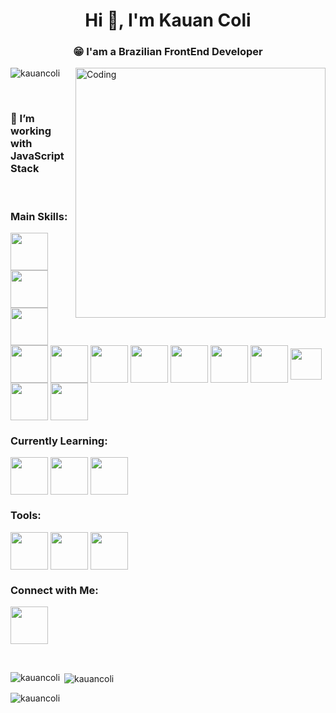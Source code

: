 <h1 align="center">Hi 👋, I'm Kauan Coli</h1>
<h3 align="center">😁 I'am a Brazilian FrontEnd Developer</h3>
<img align="right" alt="Coding" width="400" src="https://media0.giphy.com/media/v1.Y2lkPTc5MGI3NjExOTAyZTg4YzQ1ZmZhMTEzMGMyN2NiNTBlYzQ0MTk3YWUzYTFhZmE3NiZjdD1n/qgQUggAC3Pfv687qPC/giphy.gif">

<p align="left"> <img src="https://komarev.com/ghpvc/?username=kauancoli&label=Profile%20views&color=0e75b6&style=flat" alt="kauancoli" /> </p>

<br>

### 🔭 I’m working with **JavaScript Stack**

<div style="display: inline_block"><br>  
  
  ### Main Skills:
  <img align="center" height="60" width="60" src="https://cdn.jsdelivr.net/gh/devicons/devicon/icons/react/react-original.svg"/>
  <img align="center" height="60" width="60" src="https://cdn.jsdelivr.net/gh/devicons/devicon/icons/typescript/typescript-original.svg"/>
  <img align="center" height="60" width="60" src="https://cdn.jsdelivr.net/gh/devicons/devicon/icons/javascript/javascript-original.svg"/>
  <img align="center" height="60" width="60" src="https://cdn.jsdelivr.net/gh/devicons/devicon/icons/nextjs/nextjs-line.svg"/>
  <img align="center" height="60" width="60" src="https://cdn.jsdelivr.net/gh/devicons/devicon/icons/git/git-original.svg"/>  
  <img align="center" height="60" width="60" src="https://cdn.jsdelivr.net/gh/devicons/devicon/icons/tailwindcss/tailwindcss-plain.svg"/>
  <img align="center" height="60" width="60" src="https://cdn.jsdelivr.net/gh/devicons/devicon/icons/sass/sass-original.svg"/>
  <img align="center" height="60" width="60" src="https://cdn.jsdelivr.net/gh/devicons/devicon/icons/wordpress/wordpress-plain.svg"/>
  <img align="center" height="60" width="60" src="https://cdn.jsdelivr.net/gh/devicons/devicon/icons/mysql/mysql-plain-wordmark.svg"/>  
  <img align="center" height="60" width="60" src="https://cdn.jsdelivr.net/gh/devicons/devicon/icons/threejs/threejs-original.svg"/>
  <img align="center" height="50" width="50" src="https://cdn.jsdelivr.net/gh/devicons/devicon/icons/csharp/csharp-original.svg"/>
  <img align="center" height="60" width="60" src="https://cdn.jsdelivr.net/gh/devicons/devicon/icons/php/php-original.svg"/>
  <img align="center" height="60" width="60" src="https://cdn.jsdelivr.net/gh/devicons/devicon/icons/python/python-original.svg"/>

  ### Currently Learning:
  <img align="center" height="60" width="60" src="https://cdn.jsdelivr.net/gh/devicons/devicon/icons/nodejs/nodejs-original.svg"/>
  <img align="center" height="60" width="60" src="https://cdn.jsdelivr.net/gh/devicons/devicon/icons/mongodb/mongodb-original.svg"/>
  <img align="center" height="60" width="60" src="https://cdn.jsdelivr.net/gh/devicons/devicon/icons/express/express-original.svg"/>

  ### Tools:
  <img align="center" height="60" width="60" src="https://cdn.jsdelivr.net/gh/devicons/devicon/icons/vscode/vscode-original.svg"/>
  <img align="center" height="60" width="60" src="https://cdn.jsdelivr.net/gh/devicons/devicon/icons/visualstudio/visualstudio-plain.svg"/>
  <img align="center" height="60" width="60" src="https://cdn.jsdelivr.net/gh/devicons/devicon/icons/github/github-original.svg" />

  ### Connect with Me:
  <a href="https://linkedin.com/in/kauan-coli" target="blank">  <img align="center" height="60" width="60" src="https://cdn.jsdelivr.net/gh/devicons/devicon/icons/linkedin/linkedin-original.svg"/></a>
</div>

<br>

<div>
  <p><img align="left" src="https://github-readme-stats.vercel.app/api/top-langs?username=kauancoli&show_icons=true&locale=en&layout=compact" alt="kauancoli" /></p>

  <p>&nbsp;<img align="center" src="https://github-readme-stats.vercel.app/api?username=kauancoli&show_icons=true&locale=en" alt="kauancoli" /></p>

  <p><img align="center" src="https://github-readme-streak-stats.herokuapp.com/?user=kauancoli&" alt="kauancoli" /></p>
</div>
